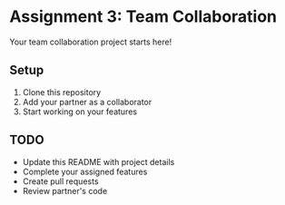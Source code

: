 # Assignment 3: Team Collaboration

Your team collaboration project starts here!

## Setup
1. Clone this repository
2. Add your partner as a collaborator
3. Start working on your features

## TODO
- Update this README with project details
- Complete your assigned features
- Create pull requests
- Review partner's code


